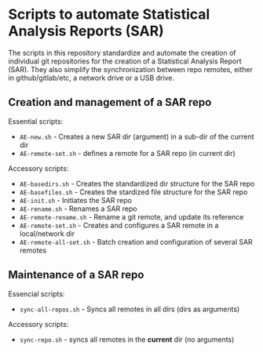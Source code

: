 # Scripts to automate Statistical Analysis Reports (SAR)

The scripts in this repository standardize and automate the creation of individual git repositories for the creation of a Statistical Analysis Report (SAR).
They also simplify the synchronization between repo remotes, either in github/gitlab/etc, a network drive or a USB drive.


## Creation and management of a SAR repo

Essential scripts:

- `AE-new.sh` - Creates a new SAR dir (argument) in a sub-dir of the current dir
- `AE-remote-set.sh` - defines a remote for a SAR repo (in current dir)

Accessory scripts:

- `AE-basedirs.sh` - Creates the standardized dir structure for the SAR repo
- `AE-basefiles.sh` - Creates the stardized file structure for the SAR repo
- `AE-init.sh` - Initiates the SAR repo
- `AE-rename.sh` - Renames a SAR repo
- `AE-remote-rename.sh` - Rename a git remote, and update its reference
- `AE-remote-set.sh` - Creates and configures a SAR remote in a local/network dir
- `AE-remote-all-set.sh` - Batch creation and configuration of several SAR remotes

## Maintenance of a SAR repo

Essencial scripts:

- `sync-all-repos.sh` - Syncs all remotes in all dirs (dirs as arguments)

Accessory scripts:

- `sync-repo.sh` - syncs all remotes in the **current** dir (no arguments)
